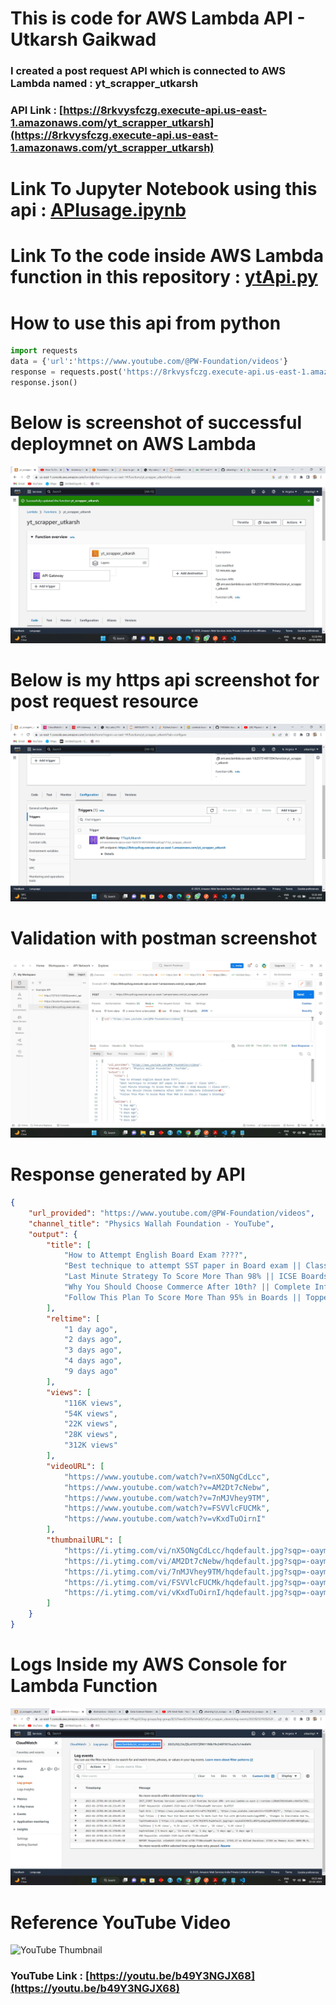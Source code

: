 # This is code for AWS Lambda API - Utkarsh Gaikwad

### I created a post request API which is connected to AWS Lambda named : yt_scrapper_utkarsh
### API Link : [https://8rkvysfczg.execute-api.us-east-1.amazonaws.com/yt_scrapper_utkarsh](https://8rkvysfczg.execute-api.us-east-1.amazonaws.com/yt_scrapper_utkarsh)

# Link To Jupyter Notebook using this api : [APIusage.ipynb](APIusage.ipynb)

# Link To the code inside AWS Lambda function in this repository : [ytApi.py](ytApi.py)

# How to use this api from python

```python
import requests
data = {'url':'https://www.youtube.com/@PW-Foundation/videos'}
response = requests.post('https://8rkvysfczg.execute-api.us-east-1.amazonaws.com/yt_scrapper_utkarsh',json=data)
response.json()
```

# Below is screenshot of successful deploymnet on AWS Lambda

![AWS Lambda Function Deployed](./Screenshots/Lambda%20Function%20yt_scrapper.jpg)

# Below is my https api screenshot for post request resource

![YTApi Gateway](./Screenshots/API%20Gateway.jpg)

# Validation with postman screenshot

![Postman Validation of API](./Screenshots/Postman%20Test.jpg)

# Response generated by API

```json
{
    "url_provided": "https://www.youtube.com/@PW-Foundation/videos",
    "channel_title": "Physics Wallah Foundation - YouTube",
    "output": {
        "title": [
            "How to Attempt English Board Exam ????",
            "Best technique to attempt SST paper in Board exam || Class 10th",
            "Last Minute Strategy To Score More Than 98% || ICSE Boards || Class-10th",
            "Why You Should Choose Commerce After 10th? || Complete Information💯",
            "Follow This Plan To Score More Than 95% in Boards || Topper's Strategy"
        ],
        "reltime": [
            "1 day ago",
            "2 days ago",
            "3 days ago",
            "4 days ago",
            "9 days ago"
        ],
        "views": [
            "116K views",
            "54K views",
            "22K views",
            "28K views",
            "312K views"
        ],
        "videoURL": [
            "https://www.youtube.com/watch?v=nX5ONgCdLcc",
            "https://www.youtube.com/watch?v=AM2Dt7cNebw",
            "https://www.youtube.com/watch?v=7nMJVhey9TM",
            "https://www.youtube.com/watch?v=FSVVlcFUCMk",
            "https://www.youtube.com/watch?v=vKxdTuOirnI"
        ],
        "thumbnailURL": [
            "https://i.ytimg.com/vi/nX5ONgCdLcc/hqdefault.jpg?sqp=-oaymwEcCNACELwBSFXyq4qpAw4IARUAAIhCGAFwAcABBg==&rs=AOn4CLBaa_KLfKyYbUYRsb5xf0YCp1YrlQ",
            "https://i.ytimg.com/vi/AM2Dt7cNebw/hqdefault.jpg?sqp=-oaymwEcCNACELwBSFXyq4qpAw4IARUAAIhCGAFwAcABBg==&rs=AOn4CLBJHWHabeJ94dcUDlDDNfvQxnUfJg",
            "https://i.ytimg.com/vi/7nMJVhey9TM/hqdefault.jpg?sqp=-oaymwEcCNACELwBSFXyq4qpAw4IARUAAIhCGAFwAcABBg==&rs=AOn4CLDHikOj7gH4eQNudv7c1qNbwcMWyA",
            "https://i.ytimg.com/vi/FSVVlcFUCMk/hqdefault.jpg?sqp=-oaymwEcCNACELwBSFXyq4qpAw4IARUAAIhCGAFwAcABBg==&rs=AOn4CLAadJS9mLtZptLHtKHEefPgqk3NCg",
            "https://i.ytimg.com/vi/vKxdTuOirnI/hqdefault.jpg?sqp=-oaymwEcCNACELwBSFXyq4qpAw4IARUAAIhCGAFwAcABBg==&rs=AOn4CLBonfyIr0oe5WzFo2o2hoU5Yxbv8w"
        ]
    }
}
```
# Logs Inside my AWS Console for Lambda Function

![Logs Screenshot](./Screenshots/AWSLogs.jpg)

# Reference YouTube Video 

![YouTube Thumbnail](https://i.ytimg.com/vi/b49Y3NGJX68/hq720.jpg?sqp=-oaymwEcCNAFEJQDSFXyq4qpAw4IARUAAIhCGAFwAcABBg==&rs=AOn4CLCNq0bx0TEHZKXoXaU-vBngQsrzBw)

### YouTube Link : [https://youtu.be/b49Y3NGJX68](https://youtu.be/b49Y3NGJX68)
